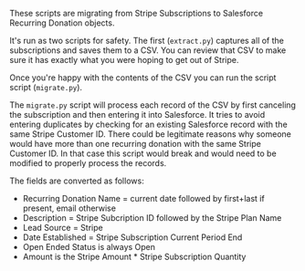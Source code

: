 These scripts are migrating from Stripe Subscriptions to Salesforce Recurring Donation objects. 

It's run as two scripts for safety. The first (`extract.py`) captures all of the subscriptions and saves them to a CSV. You can review that CSV to make sure it has exactly what you were hoping to get out of Stripe. 

Once you're happy with the contents of the CSV you can run the script script (`migrate.py`). 

The `migrate.py` script will process each record of the CSV by first canceling the subscription and then entering it into Salesforce. It tries to avoid entering duplicates by checking for an existing Salesforce record with the same Stripe Customer ID. There could be legitimate reasons why someone would have more than one recurring donation with the same Stripe Customer ID. In that case this script would break and would need to be modified to properly process the records. 

The fields are converted as follows:

- Recurring Donation Name = current date followed by first+last if present, email otherwise
- Description = Stripe Subcription ID followed by the Stripe Plan Name
- Lead Source = Stripe
- Date Established = Stripe Subscription Current Period End
- Open Ended Status is always Open
- Amount is the Stripe Amount * Stripe Subscription Quantity
